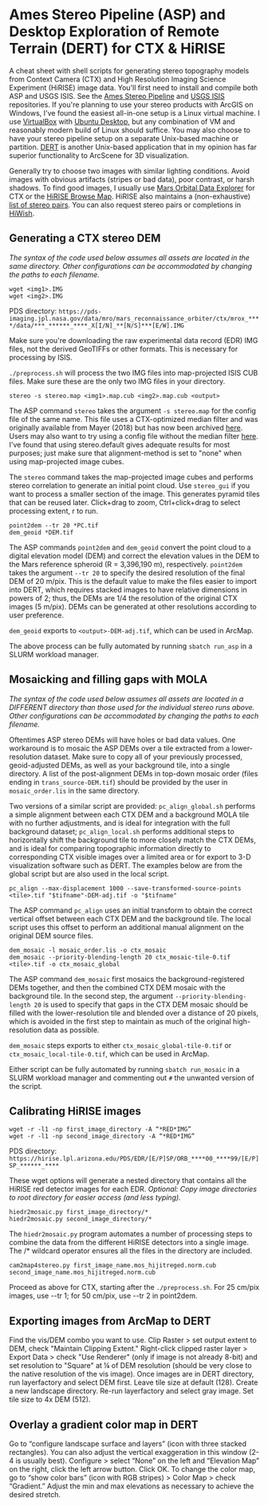 # Ames Stereo Pipeline (ASP) and Desktop Exploration of Remote Terrain (DERT) for CTX & HiRISE
A cheat sheet with shell scripts for generating stereo topography models from Context Camera (CTX) and High Resolution Imaging Science Experiment (HiRISE) image data. You'll first need to install and compile both ASP and USGS ISIS. See the [Ames Stereo Pipeline](https://github.com/NeoGeographyToolkit/StereoPipeline) and [USGS ISIS](https://github.com/USGS-Astrogeology/ISIS3) repositories. If you're planning to use your stereo products with ArcGIS on Windows, I've found the easiest all-in-one setup is a Linux virtual machine. I use [VirtualBox](https://www.virtualbox.org/) with [Ubuntu Desktop](https://ubuntu.com/download/desktop), but any combination of VM and reasonably modern build of Linux should suffice. You may also choose to have your stereo pipeline setup on a separate Unix-based machine or partition. [DERT](https://github.com/nasa/DERT) is another Unix-based application that in my opinion has far superior functionality to ArcScene for 3D visualization.

Generally try to choose two images with similar lighting conditions. Avoid images with obvious artifacts (stripes or bad data), poor contrast, or harsh shadows. To find good images, I usually use [Mars Orbital Data Explorer](https://ode.rsl.wustl.edu/mars/indexMapSearch.aspx) for CTX or the [HiRISE Browse Map](https://www.uahirise.org/hiwish/browse). HiRISE also maintains a (non-exhaustive) [list of stereo pairs](https://www.uahirise.org/stereo/). You can also request stereo pairs or completions in [HiWish](https://www.uahirise.org/hiwish/).

## Generating a CTX stereo DEM
*The syntax of the code used below assumes all assets are located in the same directory. Other configurations can be accommodated by changing the paths to each filename.*
```
wget <img1>.IMG
wget <img2>.IMG
```
PDS directory: `https://pds-imaging.jpl.nasa.gov/data/mro/mars_reconnaissance_orbiter/ctx/mrox_****/data/***_******_****_X[I/N]_**[N/S]***[E/W].IMG`

Make sure you're downloading the raw experimental data record (EDR) IMG files, not the derived GeoTIFFs or other formats. This is necessary for processing by ISIS. 

`./preprocess.sh` will process the two IMG files into map-projected ISIS CUB files. Make sure these are the only two IMG files in your directory.
```
stereo -s stereo.map <img1>.map.cub <img2>.map.cub <output>
```
The ASP command `stereo` takes the argument `-s stereo.map` for the config file of the same name. This file uses a CTX-optimized median filter and was originally available from Mayer (2018) but has now been archived [here](https://github.com/Micascisto/SASP/blob/sasp/config/original/ctx_map_disp_filter_7_13_0.13.stereo). Users may also want to try using a config file without the median filter [here](https://github.com/Micascisto/SASP/blob/sasp/config/original/ctx_map.stereo). I've found that using stereo.default gives adequate results for most purposes; just make sure that alignment-method is set to "none" when using map-projected image cubes.

The `stereo` command takes the map-projected image cubes and performs stereo correlation to generate an initial point cloud. Use `stereo_gui` if you want to process a smaller section of the image. This generates pyramid tiles that can be reused later. Click+drag to zoom, Ctrl+click+drag to select processing extent, r to run.
```
point2dem --tr 20 *PC.tif
dem_geoid *DEM.tif
```
The ASP commands `point2dem` and `dem_geoid` convert the point cloud to a digital elevation model (DEM) and correct the elevation values in the DEM to the Mars reference spheroid (R = 3,396,190 m), respectively. `point2dem` takes the argument `--tr 20` to specify the desired resolution of the final DEM of 20 m/pix. This is the default value to make the files easier to import into DERT, which requires stacked images to have relative dimensions in powers of 2; thus, the DEMs are 1/4 the resolution of the original CTX images (5 m/pix). DEMs can be generated at other resolutions according to user preference.

`dem_geoid` exports to `<output>-DEM-adj.tif`, which can be used in ArcMap.

The above process can be fully automated by running `sbatch run_asp` in a SLURM workload manager.

## Mosaicking and filling gaps with MOLA
*The syntax of the code used below assumes all assets are located in a DIFFERENT directory than those used for the individual stereo runs above. Other configurations can be accommodated by changing the paths to each filename.*

Oftentimes ASP stereo DEMs will have holes or bad data values. One workaround is to mosaic the ASP DEMs over a tile extracted from a lower-resolution dataset. Make sure to copy all of your previously processed, geoid-adjusted DEMs, as well as your background tile, into a single directory. A list of the post-alignment DEMs in top-down mosaic order (files ending in `trans_source-DEM.tif`) should be provided by the user in `mosaic_order.lis` in the same directory.

Two versions of a similar script are provided: `pc_align_global.sh` performs a simple alignment between each CTX DEM and a background MOLA tile with no further adjustments, and is ideal for integration with the full background dataset; `pc_align_local.sh` performs additional steps to horizontally shift the background tile to more closely match the CTX DEMs, and is ideal for comparing topographic information directly to corresponding CTX visible images over a limited area or for export to 3-D visualization software such as DERT. The examples below are from the global script but are also used in the local script.
```
pc_align --max-displacement 1000 --save-transformed-source-points <tile>.tif "$tifname"-DEM-adj.tif -o "$tifname"
```
The ASP command `pc_align` uses an initial transform to obtain the correct vertical offset between each CTX DEM and the background tile. The local script uses this offset to perform an additional manual alignment on the original DEM source files.
```
dem_mosaic -l mosaic_order.lis -o ctx_mosaic
dem_mosaic --priority-blending-length 20 ctx_mosaic-tile-0.tif <tile>.tif -o ctx_mosaic_global
```
The ASP command `dem_mosaic` first mosaics the background-registered DEMs together, and then the combined CTX DEM mosaic with the background tile. In the second step, the argument `--priority-blending-length 20` is used to specify that gaps in the CTX DEM mosaic should be filled with the lower-resolution tile and blended over a distance of 20 pixels, which is avoided in the first step to maintain as much of the original high-resolution data as possible.

`dem_mosaic` steps exports to either `ctx_mosaic_global-tile-0.tif` or `ctx_mosaic_local-tile-0.tif`, which can be used in ArcMap.

Either script can be fully automated by running `sbatch run_mosaic` in a SLURM workload manager and commenting out `#` the unwanted version of the script.

## Calibrating HiRISE images
```
wget -r -l1 -np first_image_directory -A “*RED*IMG”
wget -r -l1 -np second_image_directory -A “*RED*IMG”
```
PDS directory: `https://hirise.lpl.arizona.edu/PDS/EDR/[E/P]SP/ORB_****00_****99/[E/P]SP_******_****`

These wget options will generate a nested directory that contains all the HiRISE red detector images for each EDR. *Optional: Copy image directories to root directory for easier access (and less typing).*
```
hiedr2mosaic.py first_image_directory/*
hiedr2mosaic.py second_image_directory/*
```
The `hiedr2mosaic.py` program automates a number of processing steps to combine the data from the different HiRISE detectors into a single image. The /* wildcard operator ensures all the files in the directory are included.
```
cam2map4stereo.py first_image_name.mos_hijitreged.norm.cub second_image_name.mos_hijitreged.norm.cub
```
Proceed as above for CTX, starting after the `./preprocess.sh`. For 25 cm/pix images, use --tr 1; for 50 cm/pix, use --tr 2 in point2dem.

## Exporting images from ArcMap to DERT
Find the vis/DEM combo you want to use. Clip Raster > set output extent to DEM, check "Maintain Clipping Extent." Right-click clipped raster layer > Export Data > check "Use Renderer" (only if image is not already 8-bit) and set resolution to "Square" at ¼ of DEM resolution (should be very close to the native resolution of the vis image). Once images are in DERT directory, run layerfactory and select DEM first. Leave tile size at default (128). Create a new landscape directory. Re-run layerfactory and select gray image. Set tile size to 4x DEM (512).

## Overlay a gradient color map in DERT
Go to “configure landscape surface and layers” (icon with three stacked rectangles). You can also adjust the vertical exaggeration in this window (2-4 is usually best). Configure > select “None” on the left and “Elevation Map” on the right, click the left arrow button. Click OK. To change the color map, go to “show color bars” (icon with RGB stripes) > Color Map > check “Gradient.” Adjust the min and max elevations as necessary to achieve the desired stretch.
